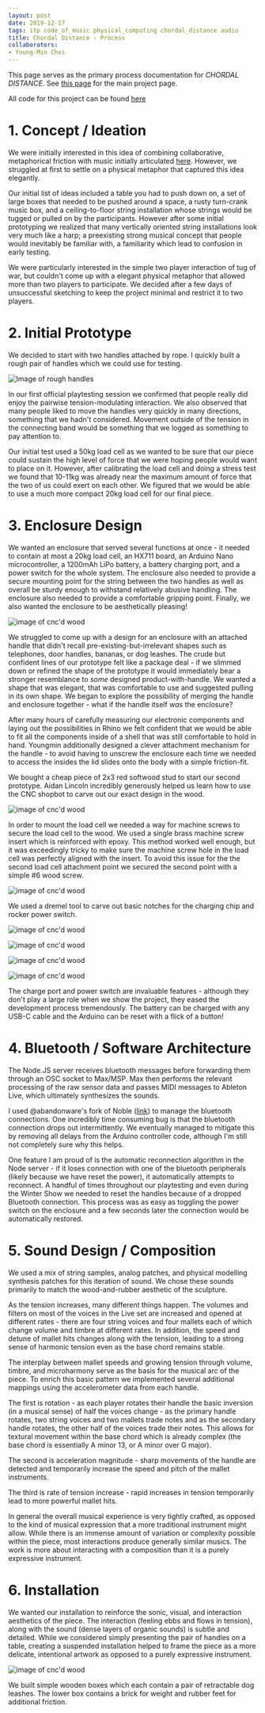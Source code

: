 ```yaml
---
layout: post
date: 2019-12-17
tags: itp code_of_music physical_computing chordal_distance audio
title: Chordal Distance - Process
collaborators:
- Young-Min Choi
---
```


This page serves as the primary process documentation for *CHORDAL DISTANCE*. See [this page](/2019/11/21/chordal-distance.html) for the main project page.

All code for this project can be found [here](https://github.com/squidgetx/chordal_distance)

# 1. Concept / Ideation

We were initially interested in this idea of combining collaborative, metaphorical friction with music initially articulated [here](/2019/10/29/pcomp-final-ideation.html#1-collaborative-musical-instrument). However, we struggled at first to settle on a physical metaphor that captured this idea elegantly.

Our initial list of ideas included a table you had to push down on, a set of large boxes that needed to be pushed around a space, a rusty turn-crank music box, and a ceiling-to-floor string installation whose strings would be tugged or pulled on by the participants. However after some initial prototyping we realized that many vertically oriented string installations look very much like a harp; a preexisting strong musical concept that people would inevitably be familiar with, a familiarity which lead to confusion in early testing.

We were particularly interested in the simple two player interaction of tug of war, but couldn't come up with a elegant physical metaphor that allowed more than two players to participate. We decided after a few days of unsuccessful sketching to keep the project minimal and restrict it to two players.

# 2. Initial Prototype

We decided to start with two handles attached by rope. I quickly built a rough pair of handles which we could use for testing.

![Image of rough handles](/images/chordal_distance/prototype.jpg)

In our first official playtesting session we confirmed that people really did enjoy the pairwise tension-modulating interaction. We also observed that many people liked to move the handles very quickly in many directions, something that we hadn't considered. Movement outside of the tension in the connecting band would be something that we logged as something to pay attention to.

Our initial test used a 50kg load cell as we wanted to be sure that our piece could sustain the high level of force that we were hoping people would want to place on it. However, after calibrating the load cell and doing a stress test we found that 10-11kg was already near the maximum amount of force that the two of us could exert on each other. We figured that we would be able to use a much more compact 20kg load cell for our final piece.

# 3. Enclosure Design

We wanted an enclosure that served several functions at once - it needed to contain at most a 20kg load cell, an HX711 board, an Arduino Nano microcontroller, a 1200mAh LiPo battery, a battery charging port, and a power switch for the whole system. The enclosure also needed to provide a secure mounting point for the string between the two handles as well as overall be sturdy enough to withstand relatively abusive handling. The enclosure also needed to provide a comfortable gripping point. Finally, we also wanted the enclosure to be aesthetically pleasing!

![image of cnc'd wood](/images/chordal_distance/electronics.jpg)

We struggled to come up with a design for an enclosure with an attached handle that didn't recall pre-existing-but-irrelevant shapes such as telephones, door handles, bananas, or dog leashes. The crude but confident lines of our prototype felt like a package deal - if we slimmed down or refined the shape of the prototype it would immediately bear a stronger resemblance to *some* designed product-with-handle. We wanted a shape that was elegant, that was comfortable to use and suggested pulling in its own shape. We began to explore the possibility of merging the handle and enclosure together - what if the handle itself *was* the enclosure?

After many hours of carefully measuring our electronic components and laying out the possibilities in Rhino we felt confident that we would be able to fit all the components inside of a shell that was still comfortable to hold in hand. Youngmin additionally designed a clever attachment mechanism for the handle - to avoid having to unscrew the enclosure each time we needed to access the insides the lid slides onto the body with a simple friction-fit.

We bought a cheap piece of 2x3 red softwood stud to start our second prototype. Aidan Lincoln incredibly generously helped us learn how to use the CNC shopbot to carve out our exact design in the wood.

![image of cnc'd wood](/images/chordal_distance/handle-cnc.jpg)

In order to mount the load cell we needed a way for machine screws to secure the load cell to the wood. We used a single brass machine screw insert which is reinforced with epoxy. This method worked well enough, but it was exceedingly tricky to make sure the machine screw hole in the load cell was perfectly aligned with the insert. To avoid this issue for the the second load cell attachment point we secured the second point with a simple #6 wood screw.

![image of cnc'd wood](/images/chordal_distance/handle-insert.jpg)

We used a dremel tool to carve out basic notches for the charging chip and rocker power switch.

![image of cnc'd wood](/images/chordal_distance/handle-switch1.jpg)

![image of cnc'd wood](/images/chordal_distance/handle-switch2.jpg)

![image of cnc'd wood](/images/chordal_distance/handle-inside.jpg)

![image of cnc'd wood](/images/chordal_distance/handle-finished.jpg)

The charge port and power switch are invaluable features - although they don't play a large role when we show the project, they eased the development process tremendously. The battery can be charged with any USB-C cable and the Arduino can be reset with a flick of a button!

# 4. Bluetooth / Software Architecture

The Node.JS server receives bluetooth messages before forwarding them through an OSC socket to Max/MSP. Max then performs the relevant processing of the raw sensor data and passes MIDI messages to Ableton Live, which ultimately synthesizes the sounds.

I used @abandonware's fork of Noble ([link](https://www.npmjs.com/package/@abandonware/noble)) to manage the bluetooth connections. One incredibly time consuming bug is that the bluetooth connection drops out intermittently. We eventually managed to mitigate this by removing all delays from the Arduino controller code, although I'm still not completely sure why this helps.

One feature I am proud of is the automatic reconnection algorithm in the Node server - if it loses connection with one of the bluetooth peripherals (likely because we have reset the power), it automatically attempts to reconnect. A handful of times throughout our playtesting and even during the Winter Show we needed to reset the handles because of a dropped Bluetooth connection. This process was as easy as toggling the power switch on the enclosure and a few seconds later the connection would be automatically restored.

# 5. Sound Design / Composition

We used a mix of string samples, analog patches, and physical modelling synthesis patches for this iteration of sound. We chose these sounds primarily to match the wood-and-rubber aesthetic of the sculpture.

As the tension increases, many different things happen. The volumes and filters on most of the voices in the Live set are increased and opened at different rates - there are four string voices and four mallets each of which change volume and timbre at different rates. In addition, the speed and detune of mallet hits changes along with the tension, leading to a strong sense of harmonic tension even as the base chord remains stable.

The interplay between mallet speeds and growing tension through volume, timbre, and microharmony serve as the basis for the musical arc of the piece. To enrich this basic pattern we implemented several additional mappings using the accelerometer data from each handle.

The first is rotation - as each player rotates their handle the basic inversion (in a musical sense) of half the voices change - as the primary handle rotates, two string voices and two mallets trade notes and as the secondary handle rotates, the other half of the voices trade their notes. This allows for textural movement within the base chord which is already complex (the base chord is essentially A minor 13, or A minor over G major).

The second is acceleration magnitude - sharp movements of the handle are detected and temporarily increase the speed and pitch of the mallet instruments.

The third is rate of tension increase - rapid increases in tension temporarily lead to more powerful mallet hits.

In general the overall musical experience is very tightly crafted, as opposed to the kind of musical expression that a more traditional instrument might allow. While there is an immense amount of variation or complexity possible within the piece, most interactions produce generally similar musics. The work is more about interacting with a composition than it is a purely expressive instrument.

# 6. Installation

We wanted our installation to reinforce the sonic, visual, and interaction aesthetics of the piece. The interaction (feeling ebbs and flows in tension), along with the sound (dense layers of organic sounds) is subtle and detailed. While we considered simply presenting the pair of handles on a table, creating a suspended installation helped to frame the piece as a more delicate, intentional artwork as opposed to a purely expressive instrument.

![image of cnc'd wood](/images/chordal_distance/hanging1.jpg)

We built simple wooden boxes which each contain a pair of retractable dog leashes. The lower box contains a brick for weight and rubber feet for additional friction.
